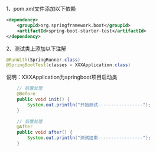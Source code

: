 1、pom.xml文件添加以下依赖

```xml
<dependency>
    <groupId>org.springframework.boot</groupId>
    <artifactId>spring-boot-starter-test</artifactId>
</dependency>
```

2、测试类上添加以下注解

```java
@RunWith(SpringRunner.class)
@SpringBootTest(classes = XXXApplication.class)
```

说明：XXXApplication为springboot项目启动类

```java
	// 前置处理
	@Before
    public void init() {
        System.out.println("开始测试-----------------");
    }
 	
 	// 后置处理
    @After
    public void after() {
        System.out.println("测试结束-----------------");
    }
```

